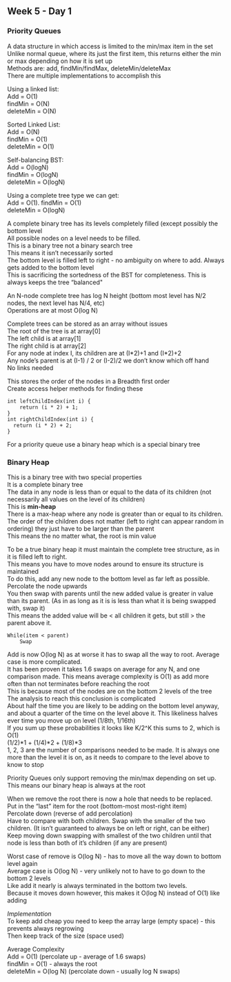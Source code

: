 ## Week 5 - Day 1
### Priority Queues

A data structure in which access is limited to the min/max item in the set  
Unlike normal queue, where its just the first item, this returns either the min or max depending on how it is set up  
Methods are: add, findMin/findMax, deleteMin/deleteMax  
There are multiple implementations to accomplish this  

Using a linked list:  
Add = O(1)  
findMin = O(N)  
deleteMin = O(N)  

Sorted Linked List:  
Add = O(N)  
findMin = O(1)  
deleteMin = O(1)  

Self-balancing BST:  
Add = O(logN)  
findMin = O(logN)  
deleteMin = O(logN)  

Using a complete tree type we can get:  
Add = O(1). 
findMin = O(1)  
deleteMin = O(logN)  

A complete binary tree has its levels completely filled (except possibly the bottom level  
All possible nodes on a level needs to be filled.  
This is a binary tree not a binary search tree  
This means it isn’t necessarily sorted  
The bottom level is filled left to right -  no ambiguity on where to add. Always gets added to the bottom level  
This is sacrificing the sortedness of the BST for completeness. This is always keeps the tree “balanced"  

An N-node complete tree has log N height (bottom most level has N/2 nodes, the next level has N/4, etc)  
Operations are at most O(log N)  

Complete trees can be stored as an array without issues  
The root of the tree is at array[0]  
The left child is at array[1]  
The right child is at array[2]  
For any node at index I, its children are at (I\*2)+1 and (I\*2)+2  
Any node’s parent is at (I-1) / 2 or (I-2)/2 we don’t know which off hand  
No links needed  

This stores the order of the nodes in a Breadth first order   
Create access helper methods for finding these  

```
int leftChildIndex(int i) { 
    return (i * 2) + 1;
}
int rightChildIndex(int i) {
  return (i * 2) + 2;
}
```

For a priority queue use a binary heap which is a special binary tree  

### Binary Heap
This is a binary tree with two special properties  
It is a complete binary tree  
The data in any node is less than or equal to the data of its children (not necessarily all values on the level of its children)  
This is **min-heap**  
There is a max-heap where any node is greater than or equal to its children.  
The order of the children does not matter (left to right can appear random in ordering) they just have to be larger than the parent  
This means the no matter what, the root is min value  

To be a true binary heap it must maintain the complete tree structure, as in it is filled left to right.  
This means you have to move nodes around to ensure its structure is maintained  
To do this, add any new node to the bottom level as far left as possible.  
Percolate the node upwards  
You then swap with parents until the new added value is greater in value than its parent. (As in as long as it is is less than what it is being swapped with, swap it)  
This means the added value will be < all children it gets, but still > the parent above it.  

```
While(item < parent)
    Swap
```

Add is now O(log N) as at worse it has to swap all the way to root. Average case is more complicated.  
It has been proven it takes 1.6 swaps on average for any N, and one comparison made. This means average complexity is O(1) as add more often than not terminates before reaching the root  
This is because most of the nodes are on the bottom 2 levels of the tree  
The analysis to reach this conclusion is complicated  
About half the time you are likely to be adding on the bottom level anyway, and about a quarter of the time on the level above it. This likeliness halves ever time you move up on level (1/8th, 1/16th)  
If you sum up these probabilities it looks like K/2^K this sums to 2, which is O(1)  
(1/2)\*1 + (1/4)\*2 + (1/8)\*3  
1, 2, 3 are the number of comparisons needed to be made. It is always one more than the level it is on, as it needs to compare to the level above to know to stop

Priority Queues only support removing the min/max depending on set up. This means our binary heap is always at the root  

When we remove the root there is now a hole that needs to be replaced.  
Put in the “last” item for the root (bottom-most most-right item)  
Percolate down (reverse of add percolation)  
Have to compare with both children. Swap with the smaller of the two children.  (It isn’t guaranteed to always be on left or right, can be either)  
Keep moving down swapping with smallest of the two children until that node is less than both of it’s children (if any are present) 

Worst case of remove is O(log N) - has to move all the way down to bottom level again  
Average case is O(log N) - very unlikely not to have to go down to the bottom 2 levels  
Like add it nearly is always terminated in the bottom two levels.  
Because it moves down however, this makes it O(log N) instead of O(1) like adding

*Implementation*   
To keep add cheap you need to keep the array large (empty space) - this prevents always regrowing  
Then keep track of the size (space used)  

Average Complexity  
Add = O(1) (percolate up - average of 1.6 swaps)  
findMin = O(1) - always the root  
deleteMin = O(log N) (percolate down - usually log N swaps)  
